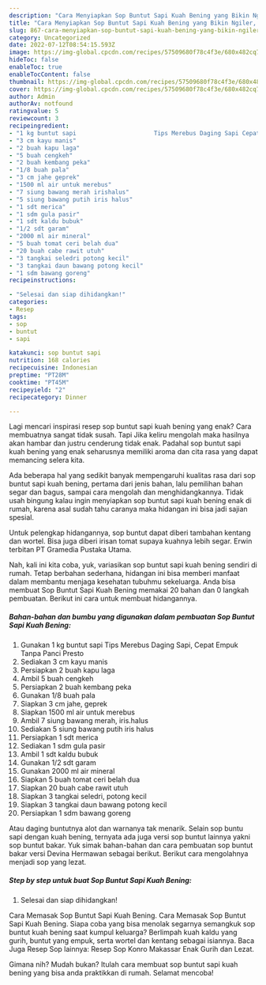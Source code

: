 ```yaml
---
description: "Cara Menyiapkan Sop Buntut Sapi Kuah Bening yang Bikin Ngiler, Buat Buka Puasa Lezat"
title: "Cara Menyiapkan Sop Buntut Sapi Kuah Bening yang Bikin Ngiler, Buat Buka Puasa Lezat"
slug: 867-cara-menyiapkan-sop-buntut-sapi-kuah-bening-yang-bikin-ngiler-buat-buka-puasa-lezat
category: Uncategorized
date: 2022-07-12T08:54:15.593Z
image: https://img-global.cpcdn.com/recipes/57509680f78c4f3e/680x482cq70/sop-buntut-sapi-kuah-bening-foto-resep-utama.jpg
hideToc: false
enableToc: true
enableTocContent: false
thumbnail: https://img-global.cpcdn.com/recipes/57509680f78c4f3e/680x482cq70/sop-buntut-sapi-kuah-bening-foto-resep-utama.jpg
cover: https://img-global.cpcdn.com/recipes/57509680f78c4f3e/680x482cq70/sop-buntut-sapi-kuah-bening-foto-resep-utama.jpg
author: Admin
authorAv: notfound
ratingvalue: 5
reviewcount: 3
recipeingredient:
- "1 kg buntut sapi                      Tips Merebus Daging Sapi Cepat Empuk Tanpa Panci Presto"
- "3 cm kayu manis"
- "2 buah kapu laga"
- "5 buah cengkeh"
- "2 buah kembang peka"
- "1/8 buah pala"
- "3 cm jahe geprek"
- "1500 ml air untuk merebus"
- "7 siung bawang merah irishalus"
- "5 siung bawang putih iris halus"
- "1 sdt merica"
- "1 sdm gula pasir"
- "1 sdt kaldu bubuk"
- "1/2 sdt garam"
- "2000 ml air mineral"
- "5 buah tomat ceri belah dua"
- "20 buah cabe rawit utuh"
- "3 tangkai seledri potong kecil"
- "3 tangkai daun bawang potong kecil"
- "1 sdm bawang goreng"
recipeinstructions:

- "Selesai dan siap dihidangkan!"
categories:
- Resep
tags:
- sop
- buntut
- sapi

katakunci: sop buntut sapi 
nutrition: 168 calories
recipecuisine: Indonesian
preptime: "PT28M"
cooktime: "PT45M"
recipeyield: "2"
recipecategory: Dinner

---
```



Lagi mencari inspirasi resep sop buntut sapi kuah bening yang enak? Cara membuatnya sangat tidak susah. Tapi Jika keliru mengolah maka hasilnya akan hambar dan justru cenderung tidak enak. Padahal sop buntut sapi kuah bening yang enak seharusnya memiliki aroma dan cita rasa yang dapat memancing selera kita.


Ada beberapa hal yang sedikit banyak mempengaruhi kualitas rasa dari sop buntut sapi kuah bening, pertama dari jenis bahan, lalu pemilihan bahan segar dan bagus, sampai cara mengolah dan menghidangkannya. Tidak usah bingung kalau ingin menyiapkan sop buntut sapi kuah bening enak di rumah, karena asal sudah tahu caranya maka hidangan ini bisa jadi sajian spesial.

Untuk pelengkap hidangannya, sop buntut dapat diberi tambahan kentang dan wortel. Bisa juga diberi irisan tomat supaya kuahnya lebih segar. Erwin terbitan PT Gramedia Pustaka Utama.


Nah, kali ini kita coba, yuk, variasikan sop buntut sapi kuah bening sendiri di rumah. Tetap berbahan sederhana, hidangan ini bisa memberi manfaat dalam membantu menjaga kesehatan tubuhmu sekeluarga. Anda bisa membuat Sop Buntut Sapi Kuah Bening memakai 20 bahan dan 0 langkah pembuatan. Berikut ini cara untuk membuat hidangannya.

<!--inarticleads1-->

##### Bahan-bahan dan bumbu yang digunakan dalam pembuatan Sop Buntut Sapi Kuah Bening:

1. Gunakan 1 kg buntut sapi                      Tips Merebus Daging Sapi, Cepat Empuk Tanpa Panci Presto
1. Sediakan 3 cm kayu manis
1. Persiapkan 2 buah kapu laga
1. Ambil 5 buah cengkeh
1. Persiapkan 2 buah kembang peka
1. Gunakan 1/8 buah pala
1. Siapkan 3 cm jahe, geprek
1. Siapkan 1500 ml air untuk merebus
1. Ambil 7 siung bawang merah, iris.halus
1. Sediakan 5 siung bawang putih iris halus
1. Persiapkan 1 sdt merica
1. Sediakan 1 sdm gula pasir
1. Ambil 1 sdt kaldu bubuk
1. Gunakan 1/2 sdt garam
1. Gunakan 2000 ml air mineral
1. Siapkan 5 buah tomat ceri belah dua
1. Siapkan 20 buah cabe rawit utuh
1. Siapkan 3 tangkai seledri, potong kecil
1. Siapkan 3 tangkai daun bawang potong kecil
1. Persiapkan 1 sdm bawang goreng


Atau daging buntutnya alot dan warnanya tak menarik. Selain sop buntu sapi dengan kuah bening, ternyata ada juga versi sop buntut lainnya yakni sop buntut bakar. Yuk simak bahan-bahan dan cara pembuatan sop buntut bakar versi Devina Hermawan sebagai berikut. Berikut cara mengolahnya menjadi sop yang lezat. 

<!--inarticleads2-->

##### Step by step untuk buat Sop Buntut Sapi Kuah Bening:


1. Selesai dan siap dihidangkan!

Cara Memasak Sop Buntut Sapi Kuah Bening. Cara Memasak Sop Buntut Sapi Kuah Bening. Siapa coba yang bisa menolak segarnya semangkuk sop buntut kuah bening saat kumpul keluarga? Berlimpah kuah kaldu yang gurih, buntut yang empuk, serta wortel dan kentang sebagai isiannya. Baca Juga Resep Sop lainnya: Resep Sop Konro Makassar Enak Gurih dan Lezat. 

Gimana nih? Mudah bukan? Itulah cara membuat sop buntut sapi kuah bening yang bisa anda praktikkan di rumah. Selamat mencoba!
